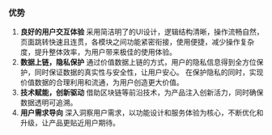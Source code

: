 ### 优势

1. **良好的用户交互体验**
    采用简洁明了的UI设计，逻辑结构清晰，操作流畅自然，页面跳转快速且连贯，各模块之间功能紧密衔接，使用便捷，减少操作复杂度，提升整体效率，为用户带来极佳的使用体验。
2. **数据上链，隐私保护**
    通过价值数据上链的方式，用户的隐私信息得到全方位保护，同时保证数据的真实性与安全性，让用户安心。 在保护隐私的同时，实现价值数据的合理利用和流通，为用户创造更大价值。
3. **技术赋能，创新驱动**
    借助区块链等前沿技术，为产品注入创新活力，同时确保数据透明可追溯。
4. **用户需求导向**
    深入洞察用户需求，以功能设计和服务体验为核心，不断优化和升级，让产品更贴近用户期待。